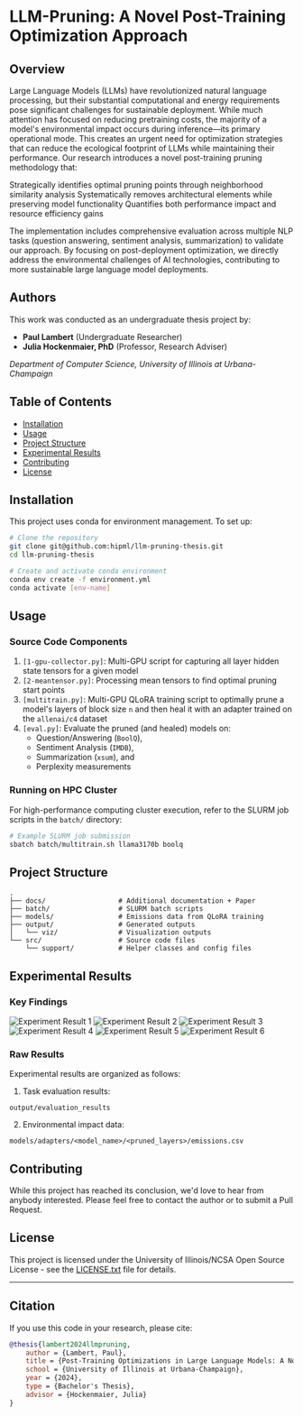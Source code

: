 # LLM-Pruning: A Novel Post-Training Optimization Approach

## Overview
Large Language Models (LLMs) have revolutionized natural language processing, but their substantial computational and energy requirements pose significant challenges for sustainable deployment. While much attention has focused on reducing pretraining costs, the majority of a model's environmental impact occurs during inference—its primary operational mode. This creates an urgent need for optimization strategies that can reduce the ecological footprint of LLMs while maintaining their performance.
Our research introduces a novel post-training pruning methodology that:

Strategically identifies optimal pruning points through neighborhood similarity analysis
Systematically removes architectural elements while preserving model functionality
Quantifies both performance impact and resource efficiency gains

The implementation includes comprehensive evaluation across multiple NLP tasks (question answering, sentiment analysis, summarization) to validate our approach. By focusing on post-deployment optimization, we directly address the environmental challenges of AI technologies, contributing to more sustainable large language model deployments.

## Authors
This work was conducted as an undergraduate thesis project by:
- **Paul Lambert** (Undergraduate Researcher)
- **Julia Hockenmaier, PhD** (Professor, Research Adviser)

*Department of Computer Science, University of Illinois at Urbana-Champaign*

## Table of Contents
- [Installation](#installation)
- [Usage](#usage)
- [Project Structure](#project-structure)
- [Experimental Results](#experimental-results)
- [Contributing](#contributing)
- [License](#license)

## Installation

This project uses conda for environment management. To set up:

```bash
# Clone the repository
git clone git@github.com:hipml/llm-pruning-thesis.git 
cd llm-pruning-thesis

# Create and activate conda environment
conda env create -f environment.yml
conda activate [env-name]
```

## Usage

### Source Code Components

1. `[1-gpu-collector.py]`: Multi-GPU script for capturing all layer hidden state tensors for a given model
2. `[2-meantensor.py]`: Processing mean tensors to find optimal pruning start points
3. `[multitrain.py]`: Multi-GPU QLoRA training script to optimally prune a model's layers of block size `n` and then heal it with an adapter trained on the `allenai/c4` dataset
4. `[eval.py]`: Evaluate the pruned (and healed) models on:
   * Question/Answering (`BoolQ`), 
   * Sentiment Analysis (`IMDB`), 
   * Summarization (`xsum`), and 
   * Perplexity measurements

### Running on HPC Cluster

For high-performance computing cluster execution, refer to the SLURM job scripts in the `batch/` directory:

```bash
# Example SLURM job submission
sbatch batch/multitrain.sh llama3170b boolq
```

## Project Structure

```
.
├── docs/                  # Additional documentation + Paper
├── batch/                 # SLURM batch scripts
├── models/                # Emissions data from QLoRA training
├── output/                # Generated outputs
│   └── viz/               # Visualization outputs
└── src/                   # Source code files
    └── support/           # Helper classes and config files

```

## Experimental Results

### Key Findings

![Experiment Result 1](output/viz/meta-llama_combined_heatmaps.png)
![Experiment Result 2](output/viz/qwen_combined_heatmaps.png)
![Experiment Result 3](output/viz/llama_boolq_family_comparison.png)
![Experiment Result 4](output/viz/llama_family_imdb_accuracy_comparison.png)
![Experiment Result 5](output/viz/emissions_plot.png)
![Experiment Result 6](output/viz/inference_emissions_qwen_family.png)

### Raw Results

Experimental results are organized as follows: 

1. Task evaluation results: 

```
output/evaluation_results
```

2. Environmental impact data: 
```
models/adapters/<model_name>/<pruned_layers>/emissions.csv
```

## Contributing

While this project has reached its conclusion, we'd love to hear from anybody interested. Please feel free to contact the author or to submit a Pull Request.

## License

This project is licensed under the University of Illinois/NCSA Open Source License - see the [LICENSE.txt](LICENSE.txt) file for details.

---

## Citation

If you use this code in your research, please cite:

```bibtex
@thesis{lambert2024llmpruning,
    author = {Lambert, Paul},
    title = {Post-Training Optimizations in Large Language Models: A Novel Pruning Approach},
    school = {University of Illinois at Urbana-Champaign},
    year = {2024},
    type = {Bachelor's Thesis},
    advisor = {Hockenmaier, Julia}
}
```
